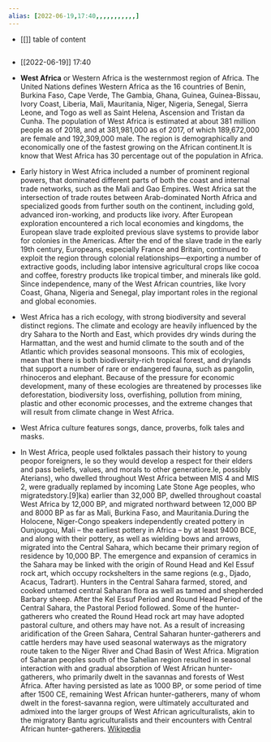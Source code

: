 ```yaml
---
alias: [2022-06-19,17:40,,,,,,,,,,,]
---
```

- [[]]
table of content
```toc
```

- [[2022-06-19]] 17:40
- **West Africa** or Western Africa is the westernmost region of Africa. The United Nations defines Western Africa as the 16 countries of Benin, Burkina Faso, Cape Verde, The Gambia, Ghana, Guinea, Guinea-Bissau, Ivory Coast, Liberia, Mali, Mauritania, Niger, Nigeria, Senegal, Sierra Leone, and Togo as well as Saint Helena, Ascension and Tristan da Cunha. The population of West Africa is estimated at about 381 million people as of 2018, and at 381,981,000 as of 2017, of which 189,672,000 are female and 192,309,000 male. The region is demographically and economically one of the fastest growing on the African continent.It is know that West Africa has 30 percentage out of the population in Africa.
- Early history in West Africa included a number of prominent regional powers, that dominated different parts of both the coast and internal trade networks, such as the Mali and Gao Empires. West Africa sat the intersection of trade routes between Arab-dominated North Africa and specialized goods from further south on the continent, including gold, advanced iron-working, and products like ivory. After European exploration encountered a rich local economies and kingdoms, the European slave trade exploited previous slave systems to provide labor for colonies in the Americas. After the end of the slave trade in the early 19th century, Europeans, especially France and Britain, continued to exploit the region through colonial relationships—exporting a number of extractive goods, including labor intensive agricultural crops like cocoa and coffee,  forestry products like tropical timber, and minerals like gold. Since independence, many of the West African countries, like Ivory Coast, Ghana, Nigeria and Senegal, play important roles in the regional and global economies.
- West Africa has a rich ecology, with strong biodiversity and several distinct regions. The climate and ecology are heavily influenced by the dry Sahara to the North and East, which provides dry winds during the Harmattan, and the west and humid climate to the south and of the Atlantic which provides seasonal monsoons. This mix of ecologies, mean that there is both biodiversity-rich tropical forest, and drylands that support a number of rare or endangered fauna, such as pangolin, rhinoceros and elephant. Because of the pressure for economic development, many of these ecologies are threatened by processes like deforestation, biodiversity loss, overfishing, pollution from mining, plastic and other economic processes, and the extreme changes that will result from climate change in West Africa. 

- West Africa culture features songs, dance, proverbs, folk tales and masks.

- In West Africa, people used folktales passach their history to young peopor foreigners, le so they would develop a respect for their elders and pass beliefs, values, and morals to other generatiore.le, possibly Aterians), who dwelled throughout West Africa between MIS 4 and MIS 2, were gradually replamed by incoming Late Stone Age peoples, who migratedstory.[9]ka) earlier than 32,000 BP, dwelled throughout coastal West Africa by 12,000 BP, and migrated northward between 12,000 BP and 8000 BP as far as Mali, Burkina Faso, and Mauritania.During the Holocene, Niger-Congo speakers independently created pottery in Ounjougou, Mali – the earliest pottery in Africa – by at least 9400 BCE, and along with their pottery, as well as wielding bows and arrows, migrated into the Central Sahara, which became their primary region of residence by 10,000 BP. The emergence and expansion of ceramics in the Sahara may be linked with the origin of Round Head and Kel Essuf rock art, which occupy rockshelters in the same regions (e.g., Djado, Acacus, Tadrart). Hunters in the Central Sahara farmed, stored, and cooked untamed central Saharan flora as well as tamed and shepherded Barbary sheep. After the Kel Essuf Period and Round Head Period of the Central Sahara, the Pastoral Period followed. Some of the hunter-gatherers who created the Round Head rock art may have adopted pastoral culture, and others may have not. As a result of increasing aridification of the Green Sahara, Central Saharan hunter-gatherers and cattle herders may have used seasonal waterways as the migratory route taken to the Niger River and Chad Basin of West Africa. Migration of Saharan peoples south of the Sahelian region resulted in seasonal interaction with and gradual absorption of West African hunter-gatherers, who primarily dwelt in the savannas and forests of West Africa. After having persisted as late as 1000 BP, or some period of time after 1500 CE, remaining West African hunter-gatherers, many of whom dwelt in the forest-savanna region, were ultimately acculturated and admixed into the larger groups of West African agriculturalists, akin to the migratory Bantu agriculturalists and their encounters with Central African hunter-gatherers.
[Wikipedia](https://en.wikipedia.org/wiki/West%20Africa)